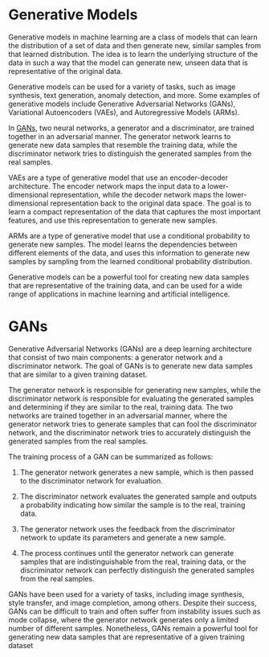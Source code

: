 # Generative Models
Generative models in machine learning are a class of models that can learn the distribution of a set of data and then generate new, similar samples from that learned distribution. The idea is to learn the underlying structure of the data in such a way that the model can generate new, unseen data that is representative of the original data.

Generative models can be used for a variety of tasks, such as image synthesis, text generation, anomaly detection, and more. Some examples of generative models include Generative Adversarial Networks (GANs), Variational Autoencoders (VAEs), and Autoregressive Models (ARMs).

In [GANs](#gans), two neural networks, a generator and a discriminator, are trained together in an adversarial manner. The generator network learns to generate new data samples that resemble the training data, while the discriminator network tries to distinguish the generated samples from the real samples.

VAEs are a type of generative model that use an encoder-decoder architecture. The encoder network maps the input data to a lower-dimensional representation, while the decoder network maps the lower-dimensional representation back to the original data space. The goal is to learn a compact representation of the data that captures the most important features, and use this representation to generate new samples.

ARMs are a type of generative model that use a conditional probability to generate new samples. The model learns the dependencies between different elements of the data, and uses this information to generate new samples by sampling from the learned conditional probability distribution.

Generative models can be a powerful tool for creating new data samples that are representative of the training data, and can be used for a wide range of applications in machine learning and artificial intelligence.

# GANs
Generative Adversarial Networks (GANs) are a deep learning architecture that consist of two main components: a generator network and a discriminator network. The goal of GANs is to generate new data samples that are similar to a given training dataset.

The generator network is responsible for generating new samples, while the discriminator network is responsible for evaluating the generated samples and determining if they are similar to the real, training data. The two networks are trained together in an adversarial manner, where the generator network tries to generate samples that can fool the discriminator network, and the discriminator network tries to accurately distinguish the generated samples from the real samples.

The training process of a GAN can be summarized as follows:

1. The generator network generates a new sample, which is then passed to the discriminator network for evaluation.

2. The discriminator network evaluates the generated sample and outputs a probability indicating how similar the sample is to the real, training data.

3. The generator network uses the feedback from the discriminator network to update its parameters and generate a new sample.

4. The process continues until the generator network can generate samples that are indistinguishable from the real, training data, or the discriminator network can perfectly distinguish the generated samples from the real samples.

GANs have been used for a variety of tasks, including image synthesis, style transfer, and image completion, among others. Despite their success, GANs can be difficult to train and often suffer from instability issues such as mode collapse, where the generator network generates only a limited number of different samples. Nonetheless, GANs remain a powerful tool for generating new data samples that are representative of a given training dataset
